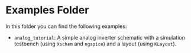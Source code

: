 # Examples Folder

In this folder you can find the following examples:

- `analog_tutorial`: A simple analog inverter schematic with a simulation testbench (using `Xschem` and `ngspice`) and a layout (using `KLayout`).
